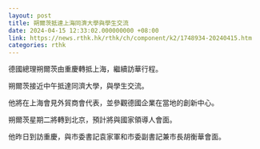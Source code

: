 ```yaml
---
layout: post
title: 朔爾茨抵達上海同濟大學與學生交流
date: 2024-04-15 12:33:02.000000000 +08:00
link: https://news.rthk.hk/rthk/ch/component/k2/1748934-20240415.htm
categories: rthk
---
```


德國總理朔爾茨由重慶轉抵上海，繼續訪華行程。

朔爾茨接近中午抵達同濟大學，與學生交流。

他將在上海會見外貿商會代表，並參觀德國企業在當地的創新中心。

朔爾茨星期二將轉到北京，預計將與國家領導人會面。

他昨日到訪重慶，與市委書記袁家軍和市委副書記兼市長胡衡華會面。
